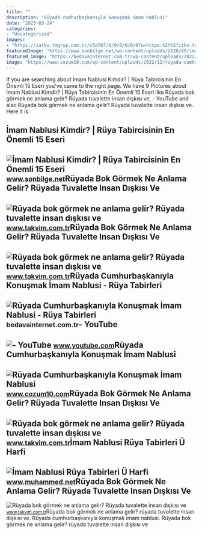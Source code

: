 ```yaml
---
title: ""
description: "Rüyada cumhurbaşkanıyla konuşmak i̇mam nablusi"
date: "2023-03-24"
categories:
- "Uncategorized"
images:
- "https://iatkv.tmgrup.com.tr/c5df67/0/0/0/0/0/0?u=https:%2f%2fitkv.tmgrup.com.tr%2falbum%2f2021%2f11%2f30%2f1638304334250.jpg&amp;mw=1100&amp;l=1"
featuredImage: "https://www.sonbilge.net/wp-content/uploads/2020/08/imam-nablusi-kimdir-2-731x502.jpg"
featured_image: "https://bedavainternet.com.tr/wp-content/uploads/2022/10/Ruyada-Cumhurbaskaniyla-Konusmak-Imam-Nablusi.webp"
image: "https://www.cozum10.com/wp-content/uploads/2022/12/ruyada-cumhurbaskaniyla-konusmak-imam-nablusi.jpg"
---
```


If you are searching about İmam Nablusi Kimdir? | Rüya Tabircisinin En Önemli 15 Eseri you've came to the right page. We have 9 Pictures about İmam Nablusi Kimdir? | Rüya Tabircisinin En Önemli 15 Eseri like Rüyada bok görmek ne anlama gelir? Rüyada tuvalette insan dışkısı ve, - YouTube and also Rüyada bok görmek ne anlama gelir? Rüyada tuvalette insan dışkısı ve. Here it is:

İmam Nablusi Kimdir? | Rüya Tabircisinin En Önemli 15 Eseri
-----------------------------------------------------------

 ![İmam Nablusi Kimdir? | Rüya Tabircisinin En Önemli 15 Eseri](https://www.sonbilge.net/wp-content/uploads/2020/08/imam-nablusi-kimdir-2-731x502.jpg) <small>www.sonbilge.net</small>Rüyada Bok Görmek Ne Anlama Gelir? Rüyada Tuvalette Insan Dışkısı Ve
--------------------------------------------------------------------

 ![Rüyada bok görmek ne anlama gelir? Rüyada tuvalette insan dışkısı ve](https://iatkv.tmgrup.com.tr/c5df67/0/0/0/0/0/0?u=https:%2f%2fitkv.tmgrup.com.tr%2falbum%2f2021%2f11%2f30%2f1638304334250.jpg&mw=1100&l=1) <small>www.takvim.com.tr</small>Rüyada Bok Görmek Ne Anlama Gelir? Rüyada Tuvalette Insan Dışkısı Ve
--------------------------------------------------------------------

 ![Rüyada bok görmek ne anlama gelir? Rüyada tuvalette insan dışkısı ve](https://iatkv.tmgrup.com.tr/270602/0/0/0/0/0/0?u=https:%2f%2fitkv.tmgrup.com.tr%2falbum%2f2021%2f11%2f30%2f1638304199944.jpg&mw=1100&l=1) <small>www.takvim.com.tr</small>Rüyada Cumhurbaşkanıyla Konuşmak İmam Nablusi - Rüya Tabirleri
--------------------------------------------------------------

 ![Rüyada Cumhurbaşkanıyla Konuşmak İmam Nablusi - Rüya Tabirleri](https://bedavainternet.com.tr/wp-content/uploads/2022/10/Ruyada-Cumhurbaskaniyla-Konusmak-Imam-Nablusi.webp) <small>bedavainternet.com.tr</small>- YouTube
---------

 ![- YouTube](https://i.ytimg.com/vi/NsgJzkMobbs/maxresdefault.jpg) <small>www.youtube.com</small>Rüyada Cumhurbaşkanıyla Konuşmak İmam Nablusi
---------------------------------------------

 ![Rüyada Cumhurbaşkanıyla Konuşmak İmam Nablusi](https://www.cozum10.com/wp-content/uploads/2022/12/ruyada-cumhurbaskaniyla-konusmak-imam-nablusi.jpg) <small>www.cozum10.com</small>Rüyada Bok Görmek Ne Anlama Gelir? Rüyada Tuvalette Insan Dışkısı Ve
--------------------------------------------------------------------

 ![Rüyada bok görmek ne anlama gelir? Rüyada tuvalette insan dışkısı ve](https://iatkv.tmgrup.com.tr/638430/0/0/0/0/0/0?u=https:%2f%2fitkv.tmgrup.com.tr%2falbum%2f2021%2f11%2f30%2f1638304200447.jpg&mw=1100&l=1) <small>www.takvim.com.tr</small>İmam Nablusi Rüya Tabirleri Ü Harfi
-----------------------------------

 ![İmam Nablusi Rüya Tabirleri Ü Harfi](https://blogger.googleusercontent.com/img/b/R29vZ2xl/AVvXsEiPRNTBF0tp963Lc_G-K3Ooe1adPwH4EVFNLsBkWfnrWEhpQ_aIMa4WCDJwqCe_yhB7xX-m4gbKG3gMu5MJyDJCBUmhRayOeyP72VxnXzGsoOdPMi68S8kBgLeeePZkk1O7ml6Wqvw_rrVN_6IIPRaJPJuRvVTpfixjYR25Z2ULsP5fvhm6RcKg6HWRYQ/w1600/imam-nablusi-ruya-tabirleri.webp) <small>www.muhammed.net</small>Rüyada Bok Görmek Ne Anlama Gelir? Rüyada Tuvalette Insan Dışkısı Ve
--------------------------------------------------------------------

 ![Rüyada bok görmek ne anlama gelir? Rüyada tuvalette insan dışkısı ve](https://iatkv.tmgrup.com.tr/56668a/0/0/0/0/0/0?u=https:%2f%2fitkv.tmgrup.com.tr%2falbum%2f2021%2f11%2f30%2f1638304202090.jpg&mw=1100&l=1) <small>www.takvim.com.tr</small>Rüyada bok görmek ne anlama gelir? rüyada tuvalette insan dışkısı ve. Rüyada cumhurbaşkanıyla konuşmak i̇mam nablusi. Rüyada bok görmek ne anlama gelir? rüyada tuvalette insan dışkısı ve
